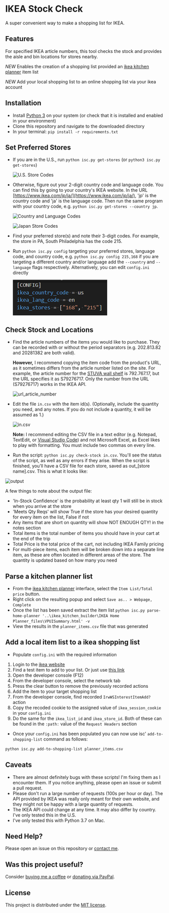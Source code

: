 # IKEA Stock Check

A super convenient way to make a shopping list for IKEA.

## Features

For specified IKEA article numbers, this tool checks the stock and provides the aisle and bin locations for stores nearby.

*NEW* Enables the creation of a shopping list provided an [ikea kitchen planner](https://kitchenplanner.ikea.com/us/UI/Pages/VPUI.htm) item list

*NEW* Add your local shopping list to an online shopping list via your ikea account

## Installation

* Install [Python 3](https://www.python.org/) on your system (or check that it is installed and enabled in your environment)
* Clone this repository and navigate to the downloaded directory
* In your terminal: `pip install -r requirements.txt`

## Set Preferred Stores

* If you are in the U.S., run `python isc.py get-stores` (or `python3 isc.py get-stores`)

   ![U.S. Store Codes](images/us_store_codes.png)

* Otherwise, figure out your 2-digit country code and language code. You can find this by going to your country's IKEA website. In the URL [https://www.ikea.com/jp/ja/](https://www.ikea.com/jp/ja/), 'jp' is the country code and 'ja' is the language code. Then run the same program with your country code, e.g. `python isc.py get-stores --country jp`.

   ![Country and Language Codes](images/country_language_codes.png)

   ![Japan Store Codes](images/japan_store_codes.png)

* Find your preferred store(s) and note their 3-digit codes. For example, the store in PA, South Philadelphia has the code 215.
* Run `python isc.py config` targeting your preferred stores, language code, and country code, e.g. `python isc.py config 215,168` if you are targeting a different country and/or language add the `--country` and `--language` flags respectively. Alternatively, you can edit `config.ini` directly

   ![config.ini](images/config_stores.png)

## Check Stock and Locations

* Find the article numbers of the items you would like to purchase. They can be recorded with or without the period separators (e.g. 202.813.82 and 20281382 are both valid).

   **However,** I recommend copying the item code from the product's URL, as it sometimes differs from the article number listed on the site. For example, the article number for the [STUVA wall shelf](https://www.ikea.com/us/en/catalog/products/S79276717/) is 792.767.17, but the URL specifies it as S79276717. Only the number from the URL (S79276717) works in the IKEA API.

   ![url_article_number](images/url_article_number.png)

* Edit the file `in.csv` with the item id(s). (Optionally, include the quantity you need, and any notes. If you do not include a quantity, it will be assumed as 1.)

   ![in.csv](images/in_csv.png)

   **Note:** I recommend editing the CSV file in a text editor (e.g. Notepad, TextEdit, or [Visual Studio Code](https://code.visualstudio.com/)) and not Microsoft Excel, as Excel likes to play with formatting. You must include two commas on every line.

* Run the script: `python isc.py check-stock in.csv`. You'll see the status of the script, as well as any errors if they arise. When the script is finished, you'll have a CSV file for each store, saved as out_[store name].csv. This is what it looks like:

![output](images/out.png)

A few things to note about the output file:

* 'In-Stock Confidence' is the probability at least qty 1 will still be in stock when you arrive at the store
* 'Meets Qty Reqs' will show True if the store has your desired quantity for every item on the list, False if not
* Any items that are short on quantity will show NOT ENOUGH QTY! in the notes section
* Total items is the total number of items you should have in your cart at the end of the trip
* Total Price is the total price of the cart, not including IKEA Family pricing
* For multi-piece items, each item will be broken down into a separate line item, as these are often located in different areas of the store. The quantity is updated based on how many you need

## Parse a kitchen planner list

* From the [ikea kitchen planner](https://kitchenplanner.ikea.com/us/UI/Pages/VPUI.htm) interface, select the `Item List/Total price` button.
* Right click on the resulting popup and select `Save as.. > Webpage, Complete`
* Once the list has been saved extract the item list `python isc.py parse-home-planner '..\ikea_kitchen_builder\IKEA Home Planner_files\VPUISummary.html' -v`
* View the results in the `planner_items.csv` file that was generated

## Add a local item list to a ikea shopping list

* Populate `config.ini` with the required information

1. Login to the [ikea website](https://www.ikea.com/us/en/)
2. Find a test item to add to your list. Or just use [this link](https://www.ikea.com/us/en/catalog/products/20011408/)
3. Open the developer console (F12)
4. From the developer console, select the network tab
5. Press the clear button to remove the previously recorded actions
6. Add the item to your target shopping list
7. From the developer console, find recorded `IrwWSInterestItemAdd?` action
8. Copy the recoded cookie to the assigned value of `ikea_session_cookie` in your `config.ini`
9. Do the same for the `ikea_list_id` and `ikea_store_id`. Both of these can be found in the `:path:` value of the `Request Headers` section

* Once your `config.ini` has been populated you can now use isc' `add-to-shopping-list` command as follows:

```bash
python isc.py add-to-shopping-list planner_items.csv
```

## Caveats

* There are almost definitely bugs with these scripts! I'm fixing them as I encounter them. If you notice anything, please open an issue or submit a pull request.
* Please don't run a large number of requests (100s per hour or day). The API provided by IKEA was really only meant for their own website, and they might not be happy with a large quantity of requests.
* The IKEA API could change at any time. It may also differ by country. I've only tested this in the U.S.
* I've only tested this with Python 3.7 on Mac.

## Need Help?

Please open an issue on this repository or [contact me](https://gregyeutter.com/connect).

## Was this project useful?

Consider [buying me a coffee](https://buymeacoff.ee/gregyeutter) or [donating via PayPal](https://www.paypal.me/gregyeutter/).

## License

This project is distributed under the [MIT license](/LICENSE).
